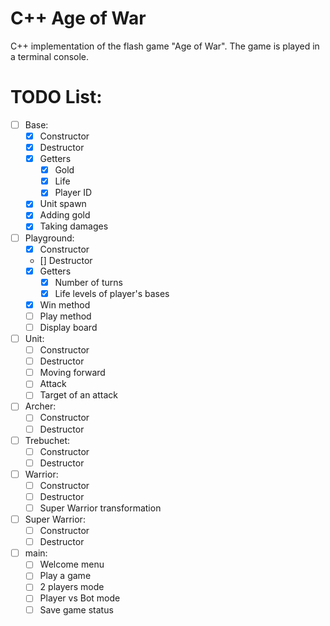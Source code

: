# C++ Age of War
C++ implementation of the flash game "Age of War". The game is played in a terminal console.

# TODO List:
- [ ] Base:
    - [x] Constructor
    - [x] Destructor
    - [x] Getters
      - [x] Gold
      - [x] Life
      - [x] Player ID
    - [x] Unit spawn
    - [x] Adding gold
    - [x] Taking damages

- [ ] Playground:
    - [x] Constructor
    - [] Destructor
    - [x] Getters
      - [x] Number of turns
      - [x] Life levels of player's bases
    - [x] Win method
    - [ ] Play method
    - [ ] Display board

- [ ] Unit:
    - [ ] Constructor
    - [ ] Destructor
    - [ ] Moving forward
    - [ ] Attack
    - [ ] Target of an attack

- [ ] Archer:
    - [ ] Constructor
    - [ ] Destructor

- [ ] Trebuchet:
    - [ ] Constructor
    - [ ] Destructor

- [ ] Warrior:
    - [ ] Constructor
    - [ ] Destructor
    - [ ] Super Warrior transformation

- [ ] Super Warrior:
    - [ ] Constructor
    - [ ] Destructor

- [ ] main:
    - [ ] Welcome menu
    - [ ] Play a game
    - [ ] 2 players mode
    - [ ] Player vs Bot mode
    - [ ] Save game status
